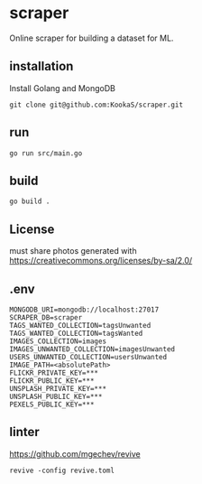 # scraper

Online scraper for building a dataset for ML.


## installation

Install Golang and MongoDB

    git clone git@github.com:KookaS/scraper.git

    
## run

    go run src/main.go

## build

    go build .

## License

must share photos generated with https://creativecommons.org/licenses/by-sa/2.0/

## .env

    MONGODB_URI=mongodb://localhost:27017
    SCRAPER_DB=scraper
    TAGS_WANTED_COLLECTION=tagsUnwanted
    TAGS_WANTED_COLLECTION=tagsWanted
    IMAGES_COLLECTION=images
    IMAGES_UNWANTED_COLLECTION=imagesUnwanted
    USERS_UNWANTED_COLLECTION=usersUnwanted
    IMAGE_PATH=<absolutePath>
    FLICKR_PRIVATE_KEY=***
    FLICKR_PUBLIC_KEY=***
    UNSPLASH_PRIVATE_KEY=***
    UNSPLASH_PUBLIC_KEY=***
    PEXELS_PUBLIC_KEY=***

## linter

https://github.com/mgechev/revive

    revive -config revive.toml
